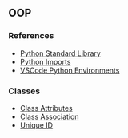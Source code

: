 ## OOP

### References
* [Python Standard Library](https://docs.python.org/3.6/library/index.html)
* [Python Imports](https://chrisyeh96.github.io/2017/08/08/definitive-guide-python-imports.html)
* [VSCode Python Environments](https://code.visualstudio.com/docs/python/environments)

### Classes
* [Class Attributes](https://www.toptal.com/python/python-class-attributes-an-overly-thorough-guide)
* [Class Association](https://towardsdatascience.com/how-to-connect-objects-with-each-other-in-different-situations-with-pythonic-ways-d3aaf4c89553#8f42)
* [Unique ID](https://stackoverflow.com/questions/1045344/how-do-you-create-an-incremental-id-in-a-python-class/54318273#54318273)
<!--stackedit_data:
eyJoaXN0b3J5IjpbLTU2NDA1OTc1NSw2MDc1MTMyMTUsLTE0NT
Q0ODQxNDUsLTk2ODk2NjQyNSwtMTA5OTc3OTY2NV19
-->